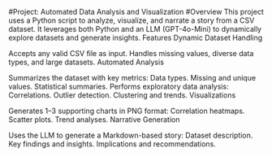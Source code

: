 #Project: Automated Data Analysis and Visualization
#Overview
This project uses a Python script to analyze, visualize, and narrate a story from a CSV dataset.
It leverages both Python and an LLM (GPT-4o-Mini) to dynamically explore datasets and generate insights.
Features
Dynamic Dataset Handling

Accepts any valid CSV file as input.
Handles missing values, diverse data types, and large datasets.
Automated Analysis

Summarizes the dataset with key metrics:
Data types.
Missing and unique values.
Statistical summaries.
Performs exploratory data analysis:
Correlations.
Outlier detection.
Clustering and trends.
Visualizations

Generates 1–3 supporting charts in PNG format:
Correlation heatmaps.
Scatter plots.
Trend analyses.
Narrative Generation

Uses the LLM to generate a Markdown-based story:
Dataset description.
Key findings and insights.
Implications and recommendations.
